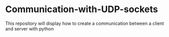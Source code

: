 # Communication-with-UDP-sockets
This repository will display how to create a communication between a client and server with python
